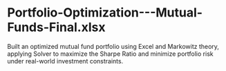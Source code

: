 # Portfolio-Optimization---Mutual-Funds-Final.xlsx
Built an optimized mutual fund portfolio using Excel and Markowitz theory, applying Solver to maximize the Sharpe Ratio and minimize portfolio risk under real-world investment constraints.
